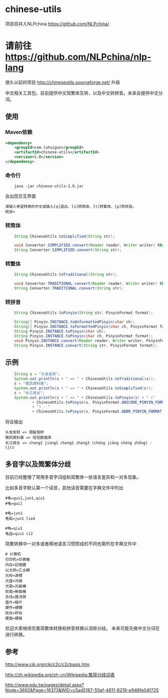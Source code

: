 chinese-utils
=============
项目将并入NLPchina
https://github.com/NLPchina/

请前往
https://github.com/NLPchina/nlp-lang
=============

很久以前的项目 http://chineseutils.sourceforge.net/ 升级

中文相关工具包，目前提供中文简繁体互转，以及中文转拼音。未来会提供中文分词。




使用
--------------------
### Maven依赖
```xml
<dependency>
    <groupId>com.luhuiguo</groupId>
    <artifactId>chinese-utils</artifactId>
    <version>1.0</version>
</dependency>
```

### 命令行
```
 	java -jar chinese-utils-1.0.jar
```
会出现交互界面
```
请输入希望转换的中文或输入[q]退出、[s]转简体、[t]转繁体、[p]转拼音。
转拼> 
```

### 转简体

```java
	String ChineseUtils.toSimplified(String str);

	void Converter.SIMPLIFIED.convert(Reader reader, Writer writer) throws IOException; 
    String Converter.SIMPLIFIED.convert(String str);
```

### 转繁体
```java
	String ChineseUtils.toTraditional(String str);

	void Converter.TRADITIONAL.convert(Reader reader, Writer writer) throws IOException; 
    String Converter.TRADITIONAL.convert(String str);
```

### 转拼音
```java
 	String ChineseUtils.toPinyin(String str, PinyinFormat format);

    String[] Pinyin.INSTANCE.toUnformattedPinyin(char ch);
    String[] Pinyin.INSTANCE.toFormattedPinyin(char ch, PinyinFormat format);
    String Pinyin.INSTANCE.toPinyin(char ch);
    String Pinyin.INSTANCE.toPinyin(char ch, PinyinFormat format);
    void Pinyin.INSTANCE.convert(Reader reader, Writer writer, PinyinFormat format) throws IOException;
    String Pinyin.INSTANCE.convert(String str, PinyinFormat format);
```

示例
--------------------


```java
	String s = "头发发财";
	System.out.println(s + " => " + ChineseUtils.toTraditional(s));
	s = "簡訊資料庫";
	System.out.println(s + " => " + ChineseUtils.toSimplified(s));
	s = "长江成长";
	System.out.println(s + " => " + ChineseUtils.toPinyin(s) + " ("
			+ ChineseUtils.toPinyin(s, PinyinFormat.UNICODE_PINYIN_FORMAT)
			+ ") - "
			+ ChineseUtils.toPinyin(s, PinyinFormat.ABBR_PINYIN_FORMAT));
```
将会输出
```
头发发财 => 頭髮發財
簡訊資料庫 => 短信数据库
长江成长 => chang2 jiang1 cheng2 zhang3 (cháng jiāng chéng zhăng) - cjcz
```

多音字以及简繁体分歧
--------------------
目前已经整理了常用多音字词组和简繁体一些语言差异和一对多现象。

比如多音字默认第一个读音，其他读音需要在字典文件中列出
```
#龟=gui1,jun1,qiu1
#龟=gui1

#龟=jun1
龟裂=jun1 lie4

#龟=qiu1
龟兹=qiu1 ci2
```
简繁转换中一对多或者两地语言习惯照成的不同也需列在字典文件中
```
# 计算机
打印机=印表機
内存=記憶體
以太网=乙太網
光标=游標
光盘=光碟
光驱=光碟機
软驱=軟碟機
总线=匯流排
盘片=碟片
硬件=硬體
硅谷=矽谷
硬盘=硬碟
```

欢迎大家继续完善简繁体转换和拼音转换以消除分歧。
未来可能先做中文分词在进行转换。

参考
--------------------

http://www.cjk.org/cjk/c2c/c2cbasis.htm

http://zh.wikipedia.org/zh-cn/Wikipedia:繁简分歧词表

http://www.edu.tw/pages/detail.aspx?Node=3692&Page=16373&WID=c5ad5187-55ef-4811-8219-e946fe04f725



